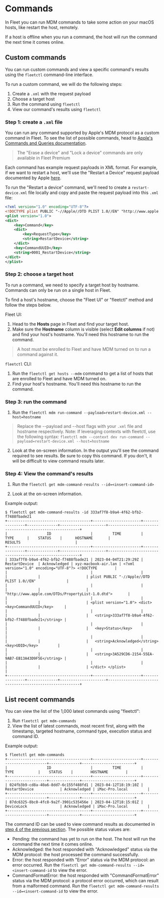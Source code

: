 # Commands

In Fleet you can run MDM commands to take some action on your macOS hosts, like restart the host, remotely.

If a host is offline when you run a command, the host will run the command the next time it comes online.

## Custom commands

You can run custom commands and view a specific command's results using the `fleetctl` command-line interface.

To run a custom command, we will do the following steps:
1. Create a `.xml` with the request payload
2. Choose a target host
3. Run the command using `fleetctl`
4. View our command's results using `fleetctl`

### Step 1: create a `.xml` file

You can run any command supported by Apple's MDM protocol as a custom command in Fleet. To see the list of possible commands, head to [Apple's Commands and Queries documentation](https://developer.apple.com/documentation/devicemanagement/commands_and_queries).

> The "Erase a device" and "Lock a device" commands are only available in Fleet Premium

Each command has example request payloads in XML format. For example, if we want to restart a host, we'll use the "Restart a Device" request payload documented by Apple [here](https://developer.apple.com/documentation/devicemanagement/restart_a_device#3384428).

To run the "Restart a device" command, we'll need to create a `restart-device.xml` file locally and copy and paste the request payload into this `.xml` file:

```xml
<?xml version="1.0" encoding="UTF-8"?>
<!DOCTYPE plist PUBLIC "-//Apple//DTD PLIST 1.0//EN" "http://www.apple.com/DTDs/PropertyList-1.0.dtd">
<plist version="1.0">
<dict>
    <key>Command</key>
    <dict>
        <key>RequestType</key>
        <string>RestartDevice</string>
    </dict>
    <key>CommandUUID</key>
    <string>0001_RestartDevice</string>
</dict>
</plist>
```

### Step 2: choose a target host

To run a command, we need to specify a target host by hostname. Commands can only be run on a single host in Fleet.

To find a host's hostname, choose the "Fleet UI" or "fleetctl" method and follow the steps below.

Fleet UI:

1. Head to the **Hosts** page in Fleet and find your target host.
2. Make sure the **Hostname** column is visible (select **Edit columns** if not) and find your host's hostname. You'll need this hostname to run the command.

> A host must be enrolled to Fleet and have MDM turned on to run a command against it.

`fleetctl` CLI:

1. Run the `fleetctl get hosts --mdm` command to get a list of hosts that are enrolled to Fleet and have MDM turned on.
2. Find your host's hostname. You'll need this hostname to run the command.

### Step 3: run the command

1. Run the `fleetctl mdm run-command --payload=restart-device.xml --host=hostname`

> Replace the --payload and --host flags with your `.xml` file and hostname respectively.
> Note: If leveraging contexts with fleetctl, use the following syntax: `fleetctl mdm --context dev run-command --payload=restart-device.xml --host=hostname`

2. Look at the on-screen information. In the output you'll see the command required to see results. Be sure to copy this command. If you don't, it will be difficult to view command results later.

### Step 4: View the command's results

1. Run the `fleetctl get mdm-command-results --id=<insert-command-id>`

2. Look at the on-screen information.

Example output:

```
$ fleetctl get mdm-command-results -id 333af7f8-b9a4-4f62-bfb2-f7488fbade21
+--------------------------------------+----------------------+----------------+--------------+---------------------+---------------------------------------------------------+
|                  ID                  |         TIME         |      TYPE      |    STATUS    |      HOSTNAME       |                         RESULTS                         |
+--------------------------------------+----------------------+----------------+--------------+---------------------+---------------------------------------------------------+
| 333af7f8-b9a4-4f62-bfb2-f7488fbade21 | 2023-04-04T21:29:29Z | RestartDevice  | Acknowledged | xyz-macbook-air.lan | <?xml version="1.0" encoding="UTF-8"?> <!DOCTYPE        |
|                                      |                      |                |              |                     | plist PUBLIC "-//Apple//DTD PLIST 1.0//EN"              |
|                                      |                      |                |              |                     | "http://www.apple.com/DTDs/PropertyList-1.0.dtd">       |
|                                      |                      |                |              |                     | <plist version="1.0"> <dict> <key>CommandUUID</key>     |
|                                      |                      |                |              |                     | 	<string>333af7f8-b9a4-4f62-bfb2-f7488fbade21</string> |
|                                      |                      |                |              |                     | 	<key>Status</key>                                     |
|                                      |                      |                |              |                     | 	<string>Acknowledged</string> <key>UDID</key>         |
|                                      |                      |                |              |                     | 	<string>3A529CD6-2154-55EA-9AB7-EB13A43D9F5E</string> |
|                                      |                      |                |              |                     | </dict> </plist>                                        |
+--------------------------------------+----------------------+----------------+--------------+---------------------+---------------------------------------------------------+
```

## List recent commands

You can view the list of the 1,000 latest commands using "fleetctl":

1. Run `fleetctl get mdm-commands`
2. View the list of latest commands, most recent first, along with the timestamp, targeted hostname, command type, execution status and command ID.

Example output:

```
$ fleetctl get mdm-commands
+--------------------------------------+----------------------+--------------------------+--------------+------------------------+
|                  ID                  |         TIME         |           TYPE           |    STATUS    |        HOSTNAME        |
+--------------------------------------+----------------------+--------------------------+--------------+------------------------+
| 024fb3b9-cd8a-40a6-8dd7-6c155f488fd1 | 2023-04-12T18:19:10Z | RestartDevice            | Acknowledged | iMac-Pro.local         |
+--------------------------------------+----------------------+--------------------------+--------------+------------------------+
| 87dc6325-8bc0-4fc8-9a2f-3901c535456e | 2023-04-12T18:15:01Z | DeviceLock               | Acknowledged | iMac-Pro.local         |
+--------------------------------------+----------------------+--------------------------+--------------+------------------------+
```

The command ID can be used to view command results as documented in [step 4 of the previous section](#step-4-view-the-commands-results). The possible status values are:
* Pending: the command has yet to run on the host. The host will run the command the next time it comes online.
* Acknowledged: the host responded with "Acknowledged" status via the MDM protocol: the host processed the command successfully.
* Error: the host responded with "Error" status via the MDM protocol: an error occurred. Run the `fleetctl get mdm-command-results --id=<insert-command-id` to view the error.
* CommandFormatError: the host responded with "CommandFormatError" status via the MDM protocol: a protocol error occurred, which can result from a malformed command. Run the `fleetctl get mdm-command-results --id=<insert-command-id` to view the error.

<meta name="pageOrderInSection" value="1506">
<meta name="title" value="MDM commands">
<meta name="description" value="Learn how to run custom MDM commands on macOS hosts using Fleet.">
<meta name="navSection" value="Device management">
